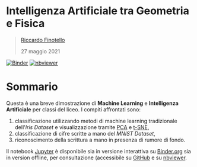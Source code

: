 # Intelligenza Artificiale tra Geometria e Fisica

> [Riccardo Finotello](mailto:riccardo.finotello@gmail.com)
>
> 27 maggio 2021

[![Binder](https://mybinder.org/badge_logo.svg)](https://mybinder.org/v2/gh/thesfinox/demo-liceo/HEAD?filepath=demo.ipynb)
[![nbviewer](https://img.shields.io/badge/jupyter_notebooks-nbviewer-purple.svg?style=flat-square)](https://nbviewer.jupyter.org/github/thesfinox/demo-liceo/blob/master/demo.ipynb)

# Sommario

Questa è una breve dimostrazione di **Machine Learning** e **Intelligenza Artificiale** per classi del liceo.
I compiti affrontati sono:

1. classificazione utilizzando metodi di machine learning tradizionale dell'*Iris Dataset* e visualizzazione tramite [PCA](https://en.wikipedia.org/wiki/Principal_component_analysis) e [t-SNE](https://en.wikipedia.org/wiki/T-distributed_stochastic_neighbor_embedding),
2. classificazione di cifre scritte a mano del *MNIST Dataset*,
3. riconoscimento della scrittura a mano in presenza di rumore di fondo.

Il notebook [Jupyter](https://jupyter.org/) è disponibile sia in versione interattiva su [Binder.org](https://mybinder.org/v2/gh/thesfinox/demo-liceo/HEAD?filepath=demo.ipynb) sia in version offline, per consultazione (accessibile su [GitHub](https://github.com/thesfinox/demo-liceo/blob/master/demo.ipynb) e su [nbviewer](https://nbviewer.jupyter.org/github/thesfinox/demo-liceo/blob/master/demo.ipynb).
